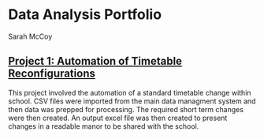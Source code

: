 # Data Analysis Portfolio
Sarah McCoy

## [Project 1: Automation of Timetable Reconfigurations](https://github.com/slmccoy/timetable.git)
This project involved the automation of a standard timetable change within school.
CSV files were imported from the main data managment system and then data was prepped for processing.
The required short term changes were then created.
An output excel file was then created to present changes in a readable manor to be shared with the school.
